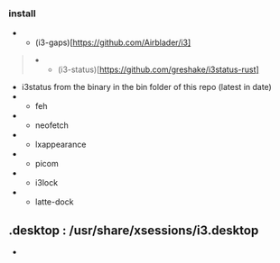### install

- - (i3-gaps)[https://github.com/Airblader/i3]
> - - (i3-status)[https://github.com/greshake/i3status-rust]
  - i3status from the binary in the bin folder of this repo (latest in date)
- - feh
- - neofetch
- - lxappearance
- - picom
- - i3lock
- - latte-dock

.desktop :
/usr/share/xsessions/i3.desktop
-
-
